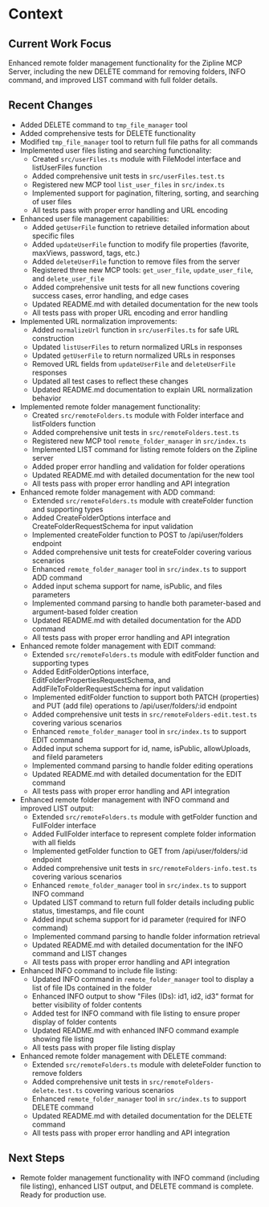 # Context

## Current Work Focus

Enhanced remote folder management functionality for the Zipline MCP Server, including the new DELETE command for removing folders, INFO command, and improved LIST command with full folder details.

## Recent Changes

- Added DELETE command to `tmp_file_manager` tool
- Added comprehensive tests for DELETE functionality
- Modified `tmp_file_manager` tool to return full file paths for all commands
- Implemented user files listing and searching functionality:
  - Created `src/userFiles.ts` module with FileModel interface and listUserFiles function
  - Added comprehensive unit tests in `src/userFiles.test.ts`
  - Registered new MCP tool `list_user_files` in `src/index.ts`
  - Implemented support for pagination, filtering, sorting, and searching of user files
  - All tests pass with proper error handling and URL encoding
- Enhanced user file management capabilities:
  - Added `getUserFile` function to retrieve detailed information about specific files
  - Added `updateUserFile` function to modify file properties (favorite, maxViews, password, tags, etc.)
  - Added `deleteUserFile` function to remove files from the server
  - Registered three new MCP tools: `get_user_file`, `update_user_file`, and `delete_user_file`
  - Added comprehensive unit tests for all new functions covering success cases, error handling, and edge cases
  - Updated README.md with detailed documentation for the new tools
  - All tests pass with proper URL encoding and error handling
- Implemented URL normalization improvements:
  - Added `normalizeUrl` function in `src/userFiles.ts` for safe URL construction
  - Updated `listUserFiles` to return normalized URLs in responses
  - Updated `getUserFile` to return normalized URLs in responses
  - Removed URL fields from `updateUserFile` and `deleteUserFile` responses
  - Updated all test cases to reflect these changes
  - Updated README.md documentation to explain URL normalization behavior
- Implemented remote folder management functionality:
  - Created `src/remoteFolders.ts` module with Folder interface and listFolders function
  - Added comprehensive unit tests in `src/remoteFolders.test.ts`
  - Registered new MCP tool `remote_folder_manager` in `src/index.ts`
  - Implemented LIST command for listing remote folders on the Zipline server
  - Added proper error handling and validation for folder operations
  - Updated README.md with detailed documentation for the new tool
  - All tests pass with proper error handling and API integration
- Enhanced remote folder management with ADD command:
  - Extended `src/remoteFolders.ts` module with createFolder function and supporting types
  - Added CreateFolderOptions interface and CreateFolderRequestSchema for input validation
  - Implemented createFolder function to POST to /api/user/folders endpoint
  - Added comprehensive unit tests for createFolder covering various scenarios
  - Enhanced `remote_folder_manager` tool in `src/index.ts` to support ADD command
  - Added input schema support for name, isPublic, and files parameters
  - Implemented command parsing to handle both parameter-based and argument-based folder creation
  - Updated README.md with detailed documentation for the ADD command
  - All tests pass with proper error handling and API integration
- Enhanced remote folder management with EDIT command:
  - Extended `src/remoteFolders.ts` module with editFolder function and supporting types
  - Added EditFolderOptions interface, EditFolderPropertiesRequestSchema, and AddFileToFolderRequestSchema for input validation
  - Implemented editFolder function to support both PATCH (properties) and PUT (add file) operations to /api/user/folders/:id endpoint
  - Added comprehensive unit tests in `src/remoteFolders-edit.test.ts` covering various scenarios
  - Enhanced `remote_folder_manager` tool in `src/index.ts` to support EDIT command
  - Added input schema support for id, name, isPublic, allowUploads, and fileId parameters
  - Implemented command parsing to handle folder editing operations
  - Updated README.md with detailed documentation for the EDIT command
  - All tests pass with proper error handling and API integration
- Enhanced remote folder management with INFO command and improved LIST output:
  - Extended `src/remoteFolders.ts` module with getFolder function and FullFolder interface
  - Added FullFolder interface to represent complete folder information with all fields
  - Implemented getFolder function to GET from /api/user/folders/:id endpoint
  - Added comprehensive unit tests in `src/remoteFolders-info.test.ts` covering various scenarios
  - Enhanced `remote_folder_manager` tool in `src/index.ts` to support INFO command
  - Updated LIST command to return full folder details including public status, timestamps, and file count
  - Added input schema support for id parameter (required for INFO command)
  - Implemented command parsing to handle folder information retrieval
  - Updated README.md with detailed documentation for the INFO command and LIST changes
  - All tests pass with proper error handling and API integration
- Enhanced INFO command to include file listing:
  - Updated INFO command in `remote_folder_manager` tool to display a list of file IDs contained in the folder
  - Enhanced INFO output to show "Files (IDs): id1, id2, id3" format for better visibility of folder contents
  - Added test for INFO command with file listing to ensure proper display of folder contents
  - Updated README.md with enhanced INFO command example showing file listing
  - All tests pass with proper file listing display
- Enhanced remote folder management with DELETE command:
  - Extended `src/remoteFolders.ts` module with deleteFolder function to remove folders
  - Added comprehensive unit tests in `src/remoteFolders-delete.test.ts` covering various scenarios
  - Enhanced `remote_folder_manager` tool in `src/index.ts` to support DELETE command
  - Updated README.md with detailed documentation for the DELETE command
  - All tests pass with proper error handling and API integration

## Next Steps

- Remote folder management functionality with INFO command (including file listing), enhanced LIST output, and DELETE command is complete. Ready for production use.

